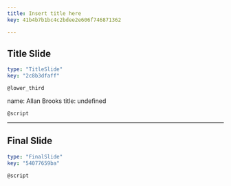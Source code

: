 ```yaml
---
title: Insert title here
key: 41b4b7b1bc4c2bdee2e606f746871362

---
```

## Title Slide

```yaml
type: "TitleSlide"
key: "2c8b3dfaff"
```

`@lower_third`

name: Allan Brooks
title: undefined


`@script`



---
## Final Slide

```yaml
type: "FinalSlide"
key: "54077659ba"
```

`@script`


